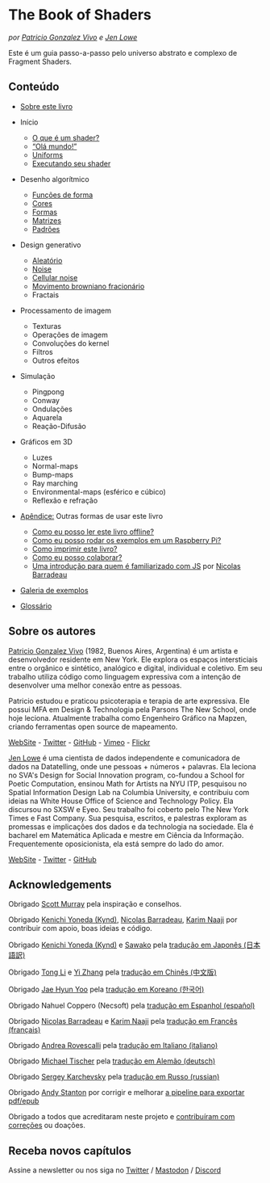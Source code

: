 <canvas id="custom" class="canvas" data-fragment-url="src/moon/moon.frag" data-textures="src/moon/moon.jpg" width="350px" height="350px"></canvas>

# The Book of Shaders
*por [Patricio Gonzalez Vivo](http://patriciogonzalezvivo.com/) e [Jen Lowe](http://jenlowe.net/)*

Este é um guia passo-a-passo pelo universo abstrato e complexo de Fragment Shaders.

<div class="header">
<a href="https://www.paypal.com/cgi-bin/webscr?cmd=_s-xclick&hosted_button_id=B5FSVSHGEATCG" style="float: right;"><img src="https://www.paypalobjects.com/en_US/i/btn/btn_donate_SM.gif" alt=""></a>
</div>

## Conteúdo

* [Sobre este livro](00/?lan=pt)

* Início
    * [O que é um shader?](01/?lan=pt)
    * [“Olá mundo!”](02/?lan=pt)
    * [Uniforms](03/?lan=pt)
	* [Executando seu shader](04/?lan=pt)

* Desenho algorítmico
    * [Funções de forma](05/?lan=pt)
    * [Cores](06/?lan=pt)
    * [Formas](07/?lan=pt)
    * [Matrizes](08/?lan=pt)
    * [Padrões](09/?lan=pt)

* Design generativo
    * [Aleatório](10/?lan=pt)
    * [Noise](11/)
    * [Cellular noise](12/)
    * [Movimento browniano fracionário](13/)
    * Fractais

* Processamento de imagem
    * Texturas
    * Operações de imagem
    * Convoluções do kernel
    * Filtros
    * Outros efeitos

* Simulação
    * Pingpong
    * Conway
    * Ondulações
    * Aquarela
    * Reação-Difusão

* Gráficos em 3D
    * Luzes
    * Normal-maps
    * Bump-maps
    * Ray marching
    * Environmental-maps (esférico e cúbico)
    * Reflexão e refração

* [Apêndice:](appendix/) Outras formas de usar este livro
	* [Como eu posso ler este livro offline?](appendix/00/)
	* [Como eu posso rodar os exemplos em um Raspberry Pi?](appendix/01/)
	* [Como imprimir este livro?](appendix/02/)
	* [Como eu posso colaborar?](appendix/03/)
	* [Uma introdução para quem é familiarizado com JS](appendix/04/) por [Nicolas Barradeau](http://www.barradeau.com/)

* [Galeria de exemplos](examples/)

* [Glossário](glossary/)

## Sobre os autores

[Patricio Gonzalez Vivo](http://patriciogonzalezvivo.com/) (1982, Buenos Aires, Argentina) é um artista e desenvolvedor residente em New York. Ele explora os espaços intersticiais entre o orgânico e sintético, analógico e digital, individual e coletivo. Em seu trabalho utiliza código como linguagem expressiva com a intenção de desenvolver uma melhor conexão entre as pessoas.

Patricio estudou e praticou psicoterapia e terapia de arte expressiva. Ele possui MFA em Design & Technologia pela Parsons The New School, onde hoje leciona. Atualmente trabalha como Engenheiro Gráfico na Mapzen, criando ferramentas open source de mapeamento.

<div class="header"> <a href="http://patriciogonzalezvivo.com/" target="_blank">WebSite</a> - <a href="https://twitter.com/patriciogv" target="_blank">Twitter</a> - <a href="https://github.com/patriciogonzalezvivo" target="_blank">GitHub</a> - <a href="https://vimeo.com/patriciogv" target="_blank">Vimeo</a> - <a href="https://www.flickr.com/photos/106950246@N06/" target="_blank"> Flickr</a></div>

[Jen Lowe](http://jenlowe.net/) é uma cientista de dados independente e comunicadora de dados na Datatelling, onde une pessoas + números + palavras. Ela leciona no SVA's Design for Social Innovation program, co-fundou a School for Poetic Computation, ensinou Math for Artists na NYU ITP, pesquisou no Spatial Information Design Lab na Columbia University, e contribuiu com ideias na White House Office of Science and Technology Policy. Ela discursou no SXSW e Eyeo. Seu trabalho foi coberto pelo The New York Times e Fast Company. Sua pesquisa, escritos, e palestras exploram as promessas e implicações dos dados e da technologia na sociedade. Ela é bacharel em Matemática Aplicada e mestre em Ciência da Informação. Frequentemente oposicionista, ela está sempre do lado do amor.

<div class="header"> <a href="http://jenlowe.net/" target="_blank">WebSite</a> - <a href="https://twitter.com/datatelling" target="_blank">Twitter</a> - <a href="https://github.com/datatelling" target="_blank">GitHub</a></div>

## Acknowledgements

Obrigado [Scott Murray](http://alignedleft.com/) pela inspiração e conselhos.

Obrigado [Kenichi Yoneda (Kynd)](https://twitter.com/kyndinfo), [Nicolas Barradeau](https://twitter.com/nicoptere), [Karim Naaji](http://karim.naaji.fr/) por contribuir com apoio, boas ideias e código.

Obrigado [Kenichi Yoneda (Kynd)](https://twitter.com/kyndinfo) e [Sawako](https://twitter.com/sawakohome) pela [tradução em Japonês (日本語訳)](?lan=jp)

Obrigado [Tong Li](https://www.facebook.com/tong.lee.9484) e [Yi Zhang](https://www.facebook.com/archer.zetta?pnref=story) pela [tradução em Chinês (中文版)](?lan=ch)

Obrigado [Jae Hyun Yoo](https://www.facebook.com/fkkcloud) pela [tradução em Koreano (한국어)](?lan=kr)

Obrigado Nahuel Coppero (Necsoft) pela [tradução em Espanhol (español)](?lan=es)

Obrigado [Nicolas Barradeau](https://twitter.com/nicoptere) e [Karim Naaji](http://karim.naaji.fr/) pela [tradução em Francês (français)](?lan=fr)

Obrigado [Andrea Rovescalli](https://www.earove.info) pela [tradução em Italiano (italiano)](?lan=it)

Obrigado [Michael Tischer](http://www.mitinet.de) pela [tradução em Alemão (deutsch)](?lan=de)

Obrigado [Sergey Karchevsky](https://www.facebook.com/sergey.karchevsky.3) pela [tradução em Russo (russian)](?lan=ru)

Obrigado [Andy Stanton](https://andy.stanton.is/) por corrigir e melhorar [a pipeline para exportar pdf/epub](https://thebookofshaders.com/appendix/02/)

Obrigado a todos que acreditaram neste projeto e [contribuíram com correções](https://github.com/patriciogonzalezvivo/thebookofshaders/graphs/contributors) ou doações.

## Receba novos capítulos

Assine a newsletter ou nos siga no [Twitter](https://twitter.com/bookofshaders) / <a rel="me" href="https://mastodon.gamedev.place/@bookofshaders">Mastodon</a> / [Discord](shader.zone) 

<div id="fd-form-623359074e5181d777e479f9"></div>
<script>
  window.fd('form', {
    formId: '623359074e5181d777e479f9',
    containerEl: '#fd-form-623359074e5181d777e479f9'
  });
</script>